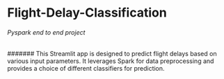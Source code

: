 # Flight-Delay-Classification
###### Pyspark end to end project
####### This Streamlit app is designed to predict flight delays based on various input parameters. It leverages Spark for data preprocessing and provides a choice of different classifiers for prediction.
